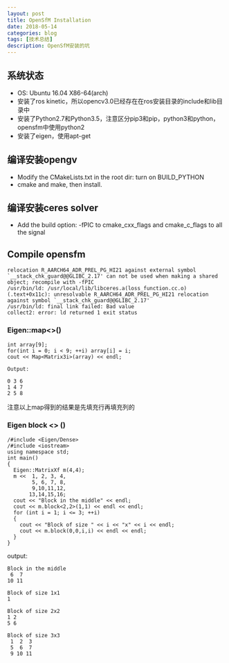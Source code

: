 ```yaml
---
layout: post
title: OpenSfM Installation
date: 2018-05-14
categories: blog
tags: [技术总结]
description: OpenSfM安装的坑
---
```


## 系统状态

- OS: Ubuntu 16.04 X86-64(arch)
- 安装了ros kinetic，所以opencv3.0已经存在在ros安装目录的include和lib目录中
- 安装了Python2.7和Python3.5，注意区分pip3和pip，python3和python，opensfm中使用python2
- 安装了eigen，使用apt-get

## 编译安装opengv

- Modify the CMakeLists.txt in the root dir: turn on BUILD_PYTHON
- cmake and make, then install.

## 编译安装ceres solver

- Add the build option: -fPIC to cmake_cxx_flags and cmake_c_flags to all the signal

## Compile opensfm

```
relocation R_AARCH64_ADR_PREL_PG_HI21 against external symbol `__stack_chk_guard@@GLIBC_2.17' can not be used when making a shared object; recompile with -fPIC
/usr/bin/ld: /usr/local/lib/libceres.a(loss_function.cc.o)(.text+0x11c): unresolvable R_AARCH64_ADR_PREL_PG_HI21 relocation against symbol `__stack_chk_guard@@GLIBC_2.17'
/usr/bin/ld: final link failed: Bad value
collect2: error: ld returned 1 exit status
```

### Eigen::map<>()
```
int array[9];
for(int i = 0; i < 9; ++i) array[i] = i;
cout << Map<Matrix3i>(array) << endl;

Output:

0 3 6
1 4 7
2 5 8

```
注意以上map得到的结果是先填充行再填充列的

### Eigen block <> ()

```
/#include <Eigen/Dense>
/#include <iostream>
using namespace std;
int main()
{
  Eigen::MatrixXf m(4,4);
  m <<  1, 2, 3, 4,
        5, 6, 7, 8,
        9,10,11,12,
       13,14,15,16;
  cout << "Block in the middle" << endl;
  cout << m.block<2,2>(1,1) << endl << endl;
  for (int i = 1; i <= 3; ++i)
  {
    cout << "Block of size " << i << "x" << i << endl;
    cout << m.block(0,0,i,i) << endl << endl;
  }
}
```
output:

```
Block in the middle
 6  7
10 11

Block of size 1x1
1

Block of size 2x2
1 2
5 6

Block of size 3x3
 1  2  3
 5  6  7
 9 10 11
```
